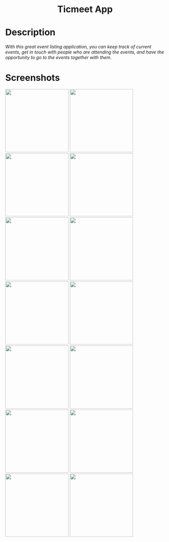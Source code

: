 <h1 align="center">
     Ticmeet App
</h1>

# Description
###### With this great event listing application, you can keep track of current events, get in touch with people who are attending the events, and have the opportunity to go to the events together with them.

# Screenshots
<img width=200 src="https://user-images.githubusercontent.com/73075252/230889128-903f7a8a-2fa4-45ba-bfc4-c67256c1bcd9.png">
<img width=200 src="https://user-images.githubusercontent.com/73075252/230889134-328365dc-0fb8-4860-a856-77bbcd4e3d7a.png">
<img width=200 src="https://user-images.githubusercontent.com/73075252/230889141-a6e31b87-6076-4e81-8515-464191441ef0.png">
<img width=200 src="https://user-images.githubusercontent.com/73075252/230889149-6b31a40c-939a-4ad6-af83-44e9746c2a71.png">
<img width=200 src="https://user-images.githubusercontent.com/73075252/230889153-3974c9ab-3e1b-4f30-bfb5-15b0f093b156.png">
<img width=200 src="https://user-images.githubusercontent.com/73075252/230889170-5709e008-9e29-41c1-970a-760f838463c7.png">
<img width=200 src="https://user-images.githubusercontent.com/73075252/230889172-18bdfe8e-62e1-40a4-b72c-4348c28ba576.png">
<img width=200 src="https://user-images.githubusercontent.com/73075252/230889178-3b5dda7d-e89b-495a-a2ff-6ab4318c3c3e.png">
<img width=200 src="https://user-images.githubusercontent.com/73075252/230889183-ee65d7c5-aeef-4294-95ef-4991629edfe9.png">
<img width=200 src="https://user-images.githubusercontent.com/73075252/230889204-a75ab0fb-0a52-4807-b421-c91fab9cdd2c.png">
<img width=200 src="https://user-images.githubusercontent.com/73075252/230889225-8d9e97fc-dccb-4233-b747-1f174f672b10.png">
<img width=200 src="https://user-images.githubusercontent.com/73075252/230889239-2e0e97a0-2652-41c6-98ba-6fc67397bdd6.png">
<img width=200 src="https://user-images.githubusercontent.com/73075252/230889263-61d7f79b-8583-4484-80b5-d4094a0a7d85.png">
<img width=200 src="https://user-images.githubusercontent.com/73075252/230889107-778b0c03-bccb-4eb9-ad63-3a5a2fb3e1b3.png">
